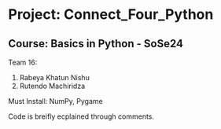 # Project: Connect_Four_Python
## Course: Basics in Python - SoSe24

Team 16:
1. Rabeya Khatun Nishu
2. Rutendo Machiridza

Must Install: NumPy, Pygame

Code is breifly ecplained through comments.
